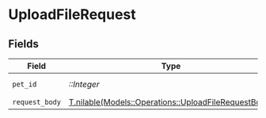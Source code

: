 # UploadFileRequest


## Fields

| Field                                                                                                    | Type                                                                                                     | Required                                                                                                 | Description                                                                                              |
| -------------------------------------------------------------------------------------------------------- | -------------------------------------------------------------------------------------------------------- | -------------------------------------------------------------------------------------------------------- | -------------------------------------------------------------------------------------------------------- |
| `pet_id`                                                                                                 | *::Integer*                                                                                              | :heavy_check_mark:                                                                                       | ID of pet to update                                                                                      |
| `request_body`                                                                                           | [T.nilable(Models::Operations::UploadFileRequestBody)](../../models/operations/uploadfilerequestbody.md) | :heavy_minus_sign:                                                                                       | N/A                                                                                                      |